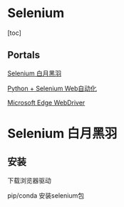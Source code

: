 # Selenium

[toc]

## Portals

[Selenium 白月黑羽](https://www.byhy.net/tut/auto/selenium/01/)

[Python + Selenium Web自动化](https://www.bilibili.com/video/BV1Z4411o7TA)

[Microsoft Edge WebDriver](https://developer.microsoft.com/en-us/microsoft-edge/tools/webdriver/)


# Selenium 白月黑羽

## 安装

下载浏览器驱动

pip/conda 安装selenium包

